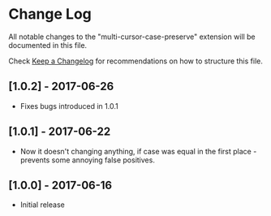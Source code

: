 # Change Log
All notable changes to the "multi-cursor-case-preserve" extension will be documented in this file.

Check [Keep a Changelog](http://keepachangelog.com/) for recommendations on how to structure this file.


## [1.0.2] - 2017-06-26
- Fixes bugs introduced in 1.0.1

## [1.0.1] - 2017-06-22
- Now it doesn't changing anything, if case was equal in the first place - prevents some annoying false positives.

## [1.0.0] - 2017-06-16
- Initial release
